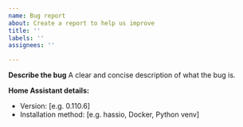 ```yaml
---
name: Bug report
about: Create a report to help us improve
title: ''
labels: ''
assignees: ''

---
```


**Describe the bug**
A clear and concise description of what the bug is.

**Home Assistant details:**
 - Version: [e.g. 0.110.6]
 - Installation method: [e.g. hassio, Docker, Python venv]
